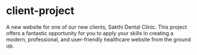 # client-project
A new website for one of our new clients, Sakthi Dental Clinic. This project offers a fantastic opportunity for you to apply your skills in creating a modern, professional, and user-friendly healthcare website from the ground up.
